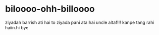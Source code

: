 # biloooo-ohh-billoooo
ziyadah barrish ati hai to ziyada pani ata hai 
uncle altaf!!! kanpe tang rahi haiin.hi bye

